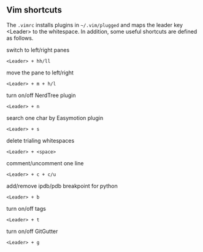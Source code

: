Vim shortcuts
-----------------
The `.vimrc` installs plugins in `~/.vim/plugged` and maps the leader key \<Leader\> to the whitespace.
In addition, some useful shortcuts are defined as follows.

switch to left/right panes
```
<Leader> + hh/ll
```

move the pane to left/right
```
<Leader> + m + h/l
```

turn on/off NerdTree plugin
```
<Leader> + n
```

search one char by Easymotion plugin
```
<Leader> + s
```

delete trialing whitespaces
```
<Leader> + <space>
```

comment/uncomment one line
```
<Leader> + c + c/u
```

add/remove ipdb/pdb breakpoint for python
```
<Leader> + b
```

turn on/off tags
```
<Leader> + t
```

turn on/off GitGutter
```
<Leader> + g
```
